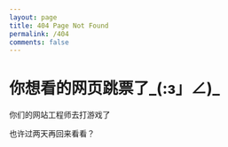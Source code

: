 ```yaml
---
layout: page
title: 404 Page Not Found
permalink: /404
comments: false
---
```


# 你想看的网页跳票了_(:з」∠)_

你们的网站工程师去打游戏了

也许过两天再回来看看？
